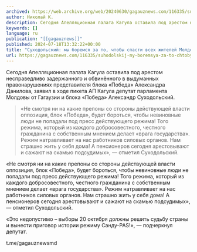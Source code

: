 ```yaml
---
archived: https://web.archive.org/web/20240630/gagauznews.com/116335/suhodolskij-my-boremsya-za-to-chtoby-spasti-vseh-zhitelej-moldovy-ot-pas.html
author: Николай К.
description: Сегодня Апелляционная палата Кагула оставила под арестом несправедливо задержанного и обвинённого в выдуманных правонарушениях представителя блока «Победа» Александра Данилова, заявил в ходе пикета АП Кагула депутат парламента Молдовы от Гагаузии и блока «Победа» Александр Суходольский. «Не смотря ни на какие препоны со стороны действующей власти оппозиция, блок «Победа», будет бороться, чтобы невиновные люди не попадали под пресс действующего режима! Того режима, который из каждого добросовестного, честного гражданина с собственным мнением делает «врага государства». Режим натравливает на нас работников силовых органов. Нам страшно жить у себя дома! А пенсионеров сегодня арестовывают и сажают на скамью подсудимых», — отметил Суходольский. «Это недопустимо […]
keywords: []
language: ru
publication: "[[gagauznews]]"
published: 2024-07-18T13:32:22+00:00
title: "Суходольский: мы боремся за то, чтобы спасти всех жителей Молдовы от PAS!"
url: https://gagauznews.com/116335/suhodolskij-my-boremsya-za-to-chtoby-spasti-vseh-zhitelej-moldovy-ot-pas.html
---
```


Сегодня Апелляционная палата Кагула оставила под арестом несправедливо задержанного и обвинённого в выдуманных правонарушениях представителя блока «Победа» Александра Данилова, заявил в ходе пикета АП Кагула депутат парламента Молдовы от Гагаузии и блока «Победа» Александр Суходольский.

> «Не смотря ни на какие препоны со стороны действующей власти оппозиция, блок «Победа», будет бороться, чтобы невиновные люди не попадали под пресс действующего режима! Того режима, который из каждого добросовестного, честного гражданина с собственным мнением делает «врага государства». Режим натравливает на нас работников силовых органов. Нам страшно жить у себя дома! А пенсионеров сегодня арестовывают и сажают на скамью подсудимых», — отметил Суходольский.

«Не смотря ни на какие препоны со стороны действующей власти оппозиция, блок «Победа», будет бороться, чтобы невиновные люди не попадали под пресс действующего режима! Того режима, который из каждого добросовестного, честного гражданина с собственным мнением делает «врага государства». Режим натравливает на нас работников силовых органов. Нам страшно жить у себя дома! А пенсионеров сегодня арестовывают и сажают на скамью подсудимых», — отметил Суходольский.

«Это недопустимо – выборы 20 октября должны решить судьбу страны и вынести приговор истории режиму Санду-PAS!», — подчеркнул депутат.



t.me/gagauznewsmd